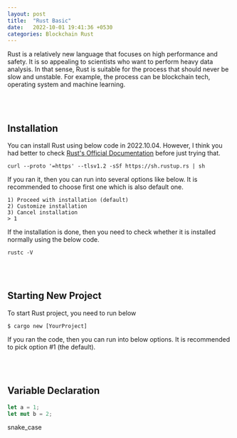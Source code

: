 ```yaml
---
layout: post
title:  "Rust Basic"
date:   2022-10-01 19:41:36 +0530
categories: Blockchain Rust
---
```


Rust is a relatively new language that focuses on high performance and safety. It is so appealing to scientists who want to perform heavy data analysis. In that sense, Rust is suitable for the process that should never be slow and unstable. For example, the process can be blockchain tech, operating system and machine learning.

<br/>
<br/>

## Installation
You can install Rust using below code in 2022.10.04. However, I think you had better to check [Rust's Official Documentation](https://www.rust-lang.org/) before just trying that.
```
curl --proto '=https' --tlsv1.2 -sSf https://sh.rustup.rs | sh
```
If you ran it, then you can run into several options like below. It is recommended to choose first one which is also default one. 
```
1) Proceed with installation (default)
2) Customize installation
3) Cancel installation
> 1
```
If the installation is done, then you need to check whether it is installed normally using the below code.
```
rustc -V
```
  
<br/>
<br/>
      
## Starting New Project
To start Rust project, you need to run below 
```
$ cargo new [YourProject]
```
If you ran the code, then you can run into below options. It is recommended to pick option #1 (the default). 

<br/>
<br/>

## Variable Declaration
```rust
let a = 1;
let mut b = 2;
```
snake_case


